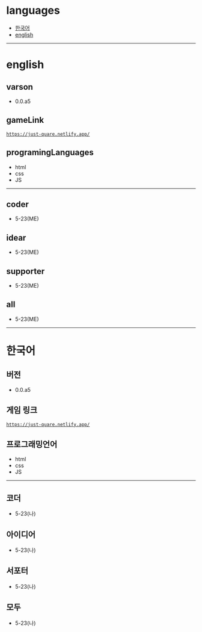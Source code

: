 # languages
- <a href = "#한국어">한국어</a>
- <a href = "#english">english</a>
-----------------------
# english
## varson
- 0.0.a5
## gameLink
<a href = 'https://just-quare.netlify.app/' target = '_blank'>`https://just-quare.netlify.app/`</a>
## programingLanguages
- html
- css
- JS
------------
## coder
- 5-23(ME)
## idear
- 5-23(ME)
## supporter
- 5-23(ME)
## all
- 5-23(ME)
------------------
# 한국어
## 버전
- 0.0.a5
## 게임 링크
<a href = 'https://just-quare.netlify.app/' target = '_blank'>`https://just-quare.netlify.app/`</a>
## 프로그래밍언어
- html
- css
- JS
------------
## 코더
- 5-23(나)
## 아이디어
- 5-23(나)
## 서포터
- 5-23(나)
## 모두
- 5-23(나)
